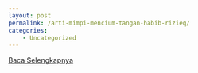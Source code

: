 ```yaml
---
layout: post
permalink: /arti-mimpi-mencium-tangan-habib-rizieq/
categories:
    - Uncategorized
---
```


[Baca Selengkapnya](/01)